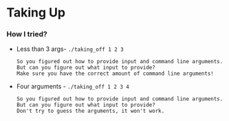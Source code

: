 # Taking Up

### How I tried?
* Less than 3 args- `./taking_off 1 2 3`
    ```
    So you figured out how to provide input and command line arguments.
    But can you figure out what input to provide?
    Make sure you have the correct amount of command line arguments!
    ```

* Four arguments - `./taking_off 1 2 3 4`
    ```
    So you figured out how to provide input and command line arguments.
    But can you figure out what input to provide?
    Don't try to guess the arguments, it won't work.
    ```